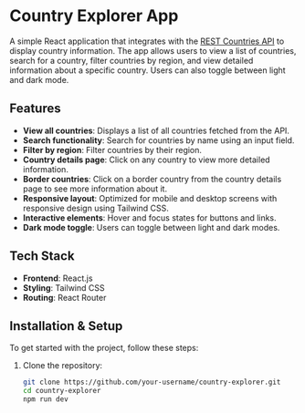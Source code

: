 # Country Explorer App

A simple React application that integrates with the [REST Countries API](https://restcountries.com/) to display country information. The app allows users to view a list of countries, search for a country, filter countries by region, and view detailed information about a specific country. Users can also toggle between light and dark mode.

## Features

- **View all countries**: Displays a list of all countries fetched from the API.
- **Search functionality**: Search for countries by name using an input field.
- **Filter by region**: Filter countries by their region.
- **Country details page**: Click on any country to view more detailed information.
- **Border countries**: Click on a border country from the country details page to see more information about it.
- **Responsive layout**: Optimized for mobile and desktop screens with responsive design using Tailwind CSS.
- **Interactive elements**: Hover and focus states for buttons and links.
- **Dark mode toggle**: Users can toggle between light and dark modes.

## Tech Stack

- **Frontend**: React.js
- **Styling**: Tailwind CSS
- **Routing**: React Router


## Installation & Setup

To get started with the project, follow these steps:

1. Clone the repository:

   ```bash
   git clone https://github.com/your-username/country-explorer.git
   cd country-explorer
   npm run dev 
